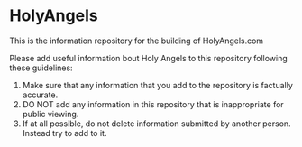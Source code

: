 HolyAngels
==========

This is the information repository for the building of HolyAngels.com

Please add useful information bout Holy Angels to this repository following these guidelines:
  1. Make sure that any information that you add to the repository is factually accurate.
  2. DO NOT add any information in this repository that is inappropriate for public viewing.
  3. If at all possible, do not delete information submitted by another person. Instead try to add to it.
